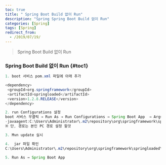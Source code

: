 ```yaml
---
toc: true
title: " Spring Boot Build 없이 Run"
description: "Spring Spring Boot Build 없이 Run"
categories: [Spring]
tags: [Spring]
redirect_from:
  - /2019/07/19/
---
```


> Spring Boot Build 없이 Run

### Spring Boot Build 없이 Run {#toc1}

```java
1. boot 서비스 pom.xml 파일에 아래 추가

<dependency>
 <groupId>org.springframework</groupId>
 <artifactId>springloaded</artifactId>
 <version>1.2.8.RELEASE</version>
</dependency>

2. run Configurations 설정
boot 서비스 우클릭 → Run As → Run Configurations → Spring Boot App  → Arguments → VM arguments 에디터 창에서 아래 설정 작성
-javaagent:C:\Users\Administrator\.m2\repository\org\springframework\springloaded\1.2.8.RELEASE\springloaded-1.2.8.RELEASE.jar -noverify
※ 단, 경로는 본인 PC 경로 설정 할것

3. Mvn update 실시

4.  jar 파일 확인
C:\Users\Administrator\.m2\repository\org\springframework\springloaded\1.2.8.RELEASE\ 내에 springloaded-1.2.8.RELEASE.jar 확인

5. Run As → Spring Boot App
```

[^1]: This is a footnote.

[kramdown]: https://kramdown.gettalong.org/
[My Blog]: https://marindie.github.io